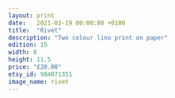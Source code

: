 ```yaml
---
layout: print
date:   2021-03-19 00:00:00 +0100
title:  "Rivet"
description: "Two colour lino print on paper"
edition: 15
width: 8
height: 11.5
price: "£20.00"
etsy_id: 984071351
image_name: rivet
---
```

